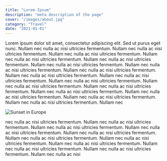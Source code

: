 ```yaml
---
title: "Lorem Ipsum"
description: "meta description of the page"
cover: "/images/about.jpg"
category: "Travel"
date: "2021-01-01"
---
```


Lorem ipsum dolor sit amet, consectetur adipiscing elit. Sed ut purus eget
nunc. Nullam nec nulla ac nisi ultricies fermentum. Nullam nec nulla ac nisi
ultricies fermentum. Nullam nec nulla ac nisi ultricies fermentum. Nullam nec
nulla ac nisi ultricies fermentum. Nullam nec nulla ac nisi ultricies fermentum.
Nullam nec nulla ac nisi ultricies fermentum. Nullam nec nulla ac nisi ultricies
fermentum. Nullam nec nulla ac nisi ultricies fermentum. Nullam nec nulla ac nisi
ultricies fermentum. Nullam nec nulla ac nisi ultricies fermentum. Nullam nec
nulla ac nisi ultricies fermentum. Nullam nec nulla ac nisi ultricies fermentum.
Nullam nec nulla ac nisi ultricies fermentum. Nullam nec nulla ac nisi ultricies
fermentum. Nullam nec nulla ac nisi ultricies fermentum. Nullam nec nulla ac nisi
ultricies fermentum. Nullam nec nulla ac nisi ultricies fermentum. Nullam nec

![Sunset in Europe](/images/about.jpg)

nec nulla ac nisi ultricies fermentum. Nullam nec nulla ac nisi ultricies
fermentum. Nullam nec nulla ac nisi ultricies fermentum. Nullam nec nulla ac nisi
ultricies fermentum. Nullam nec nulla ac nisi ultricies fermentum. Nullam nec
nulla ac nisi ultricies fermentum. Nullam nec nulla ac nisi ultricies fermentum.
Nullam nec nulla ac nisi ultricies fermentum. Nullam nec nulla ac nisi ultricies
fermentum. Nullam nec nulla ac nisi ultricies fermentum. Nullam nec nulla ac nisi
